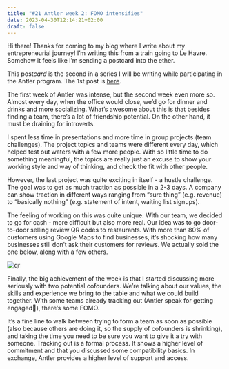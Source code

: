 ```yaml
---
title: "#21 Antler week 2: FOMO intensifies"
date: 2023-04-30T12:14:21+02:00
draft: false
---
```

Hi there! Thanks for coming to my blog where I write about my entrepreneurial journey! I’m writing this from a train going to Le Havre. Somehow it feels like I’m sending a postcard into the ether. 

This post*card* is the second in a series I will be writing while participating in the Antler program. The 1st post is [here](http://www.scortescu.com/posts/antler_w1/). 

The first week of Antler was intense, but the second week even more so. Almost every day, when the office would close, we’d go for dinner and drinks and more socializing. What’s awesome about this is that besides finding a team, there’s a lot of friendship potential. On the other hand, it must be draining for introverts. 

I spent less time in presentations and more time in group projects (team challenges). The project topics and teams were different every day, which helped test out waters with a few more people. With so little time to do something meaningful, the topics are really just an excuse to show your working style and way of thinking, and check the fit with other people.

However, the last project was quite exciting in itself - a hustle challenge. The goal was to get as much traction as possible in a 2-3 days. A company can show traction in different ways ranging from “sure thing” (e.g. revenue) to “basically nothing” (e.g. statement of intent, waiting list signups). 

The feeling of working on this was quite unique. With our team, we decided to go for cash - more difficult but also more real. Our idea was to go door-to-door selling review QR codes to restaurants. With more than 80% of customers using Google Maps to find businesses, it’s shocking how many businesses still don’t ask their customers for reviews. We actually sold the one below, along with a few others. 

![qr](/antler_w2/qr.png#center)

Finally, the big achievement of the week is that I started discussing more seriously with two potential cofounders. We’re talking about our values, the skills and experience we bring to the table and what we could build together. With some teams already tracking out (Antler speak for getting engaged💍), there’s some FOMO. 

It’s a fine line to walk between trying to form a team as soon as possible (also because others are doing it, so the supply of cofounders is shrinking), and taking the time you need to be sure you want to give it a try with someone. Tracking out is a formal process. It shows a higher level of commitment and that you discussed some compatibility basics. In exchange, Antler provides a higher level of support and access.